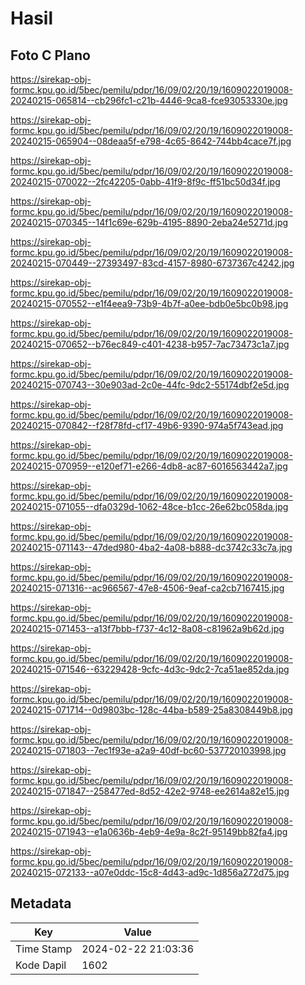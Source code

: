 # Hasil

## Foto C Plano

https://sirekap-obj-formc.kpu.go.id/5bec/pemilu/pdpr/16/09/02/20/19/1609022019008-20240215-065814--cb296fc1-c21b-4446-9ca8-fce93053330e.jpg

https://sirekap-obj-formc.kpu.go.id/5bec/pemilu/pdpr/16/09/02/20/19/1609022019008-20240215-065904--08deaa5f-e798-4c65-8642-744bb4cace7f.jpg

https://sirekap-obj-formc.kpu.go.id/5bec/pemilu/pdpr/16/09/02/20/19/1609022019008-20240215-070022--2fc42205-0abb-41f9-8f9c-ff51bc50d34f.jpg

https://sirekap-obj-formc.kpu.go.id/5bec/pemilu/pdpr/16/09/02/20/19/1609022019008-20240215-070345--14f1c69e-629b-4195-8890-2eba24e5271d.jpg

https://sirekap-obj-formc.kpu.go.id/5bec/pemilu/pdpr/16/09/02/20/19/1609022019008-20240215-070449--27393497-83cd-4157-8980-6737367c4242.jpg

https://sirekap-obj-formc.kpu.go.id/5bec/pemilu/pdpr/16/09/02/20/19/1609022019008-20240215-070552--e1f4eea9-73b9-4b7f-a0ee-bdb0e5bc0b98.jpg

https://sirekap-obj-formc.kpu.go.id/5bec/pemilu/pdpr/16/09/02/20/19/1609022019008-20240215-070652--b76ec849-c401-4238-b957-7ac73473c1a7.jpg

https://sirekap-obj-formc.kpu.go.id/5bec/pemilu/pdpr/16/09/02/20/19/1609022019008-20240215-070743--30e903ad-2c0e-44fc-9dc2-55174dbf2e5d.jpg

https://sirekap-obj-formc.kpu.go.id/5bec/pemilu/pdpr/16/09/02/20/19/1609022019008-20240215-070842--f28f78fd-cf17-49b6-9390-974a5f743ead.jpg

https://sirekap-obj-formc.kpu.go.id/5bec/pemilu/pdpr/16/09/02/20/19/1609022019008-20240215-070959--e120ef71-e266-4db8-ac87-6016563442a7.jpg

https://sirekap-obj-formc.kpu.go.id/5bec/pemilu/pdpr/16/09/02/20/19/1609022019008-20240215-071055--dfa0329d-1062-48ce-b1cc-26e62bc058da.jpg

https://sirekap-obj-formc.kpu.go.id/5bec/pemilu/pdpr/16/09/02/20/19/1609022019008-20240215-071143--47ded980-4ba2-4a08-b888-dc3742c33c7a.jpg

https://sirekap-obj-formc.kpu.go.id/5bec/pemilu/pdpr/16/09/02/20/19/1609022019008-20240215-071316--ac966567-47e8-4506-9eaf-ca2cb7167415.jpg

https://sirekap-obj-formc.kpu.go.id/5bec/pemilu/pdpr/16/09/02/20/19/1609022019008-20240215-071453--a13f7bbb-f737-4c12-8a08-c81962a9b62d.jpg

https://sirekap-obj-formc.kpu.go.id/5bec/pemilu/pdpr/16/09/02/20/19/1609022019008-20240215-071546--63229428-9cfc-4d3c-9dc2-7ca51ae852da.jpg

https://sirekap-obj-formc.kpu.go.id/5bec/pemilu/pdpr/16/09/02/20/19/1609022019008-20240215-071714--0d9803bc-128c-44ba-b589-25a8308449b8.jpg

https://sirekap-obj-formc.kpu.go.id/5bec/pemilu/pdpr/16/09/02/20/19/1609022019008-20240215-071803--7ec1f93e-a2a9-40df-bc60-537720103998.jpg

https://sirekap-obj-formc.kpu.go.id/5bec/pemilu/pdpr/16/09/02/20/19/1609022019008-20240215-071847--258477ed-8d52-42e2-9748-ee2614a82e15.jpg

https://sirekap-obj-formc.kpu.go.id/5bec/pemilu/pdpr/16/09/02/20/19/1609022019008-20240215-071943--e1a0636b-4eb9-4e9a-8c2f-95149bb82fa4.jpg

https://sirekap-obj-formc.kpu.go.id/5bec/pemilu/pdpr/16/09/02/20/19/1609022019008-20240215-072133--a07e0ddc-15c8-4d43-ad9c-1d856a272d75.jpg


## Metadata

| Key        | Value               |
| ---------- | ------------------- |
| Time Stamp | 2024-02-22 21:03:36 |
| Kode Dapil | 1602                |




